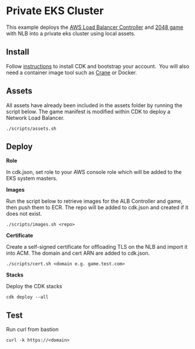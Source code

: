 # Private EKS Cluster


This example deploys the [AWS Load Balancer Controller](https://kubernetes-sigs.github.io/aws-load-balancer-controller/latest) and [2048 game](https://play2048.co/) with NLB into a private eks cluster using local assets.

## Install

Follow [instructions](https://docs.aws.amazon.com/cdk/v2/guide/getting_started.html) to install CDK and bootstrap your account. &nbsp;You will also need a container image tool such as [Crane](https://github.com/google/go-containerregistry/blob/main/cmd/crane/README.md) or Docker.

## Assets

All assets have already been included in the assets folder by running the script below. The game manifest is modified within CDK to deploy a Network Load Balancer. 

`./scripts/assets.sh`

## Deploy

**Role**

In cdk.json, set role to your AWS console role which will be added to the EKS system masters.

**Images**

Run the script below to retrieve images for the ALB Controller and game, then push them to ECR.  The repo will be added to cdk.json and created if it does not exist.

`./scripts/images.sh <repo>`

**Certificate**

Create a self-signed certificate for offloading TLS on the NLB and import it into ACM. The domain and cert ARN are added to cdk.json.


`./scripts/cert.sh <domain e.g. game.test.com>`

**Stacks**

Deploy the CDK stacks 

`cdk deploy --all`

## Test

Run curl from bastion 

`curl -k https://<domain>`